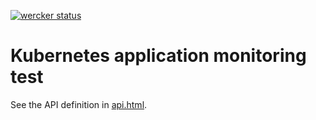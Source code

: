 [![wercker status](https://app.wercker.com/status/3e6818a515b9b0f824ab849fc430f2bb/m/ "wercker status")](https://app.wercker.com/project/byKey/3e6818a515b9b0f824ab849fc430f2bb)
# Kubernetes application monitoring test

See the API definition in [api.html](api.html).

